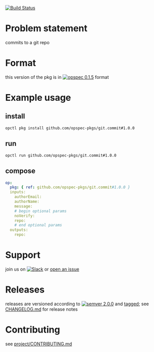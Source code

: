 [![Build Status](https://travis-ci.org/opspec-pkgs/git.commit.svg?branch=master)](https://travis-ci.org/opspec-pkgs/git.commit)

# Problem statement

commits to a git repo

# Format

this version of the pkg is in [![opspec 0.1.5](https://img.shields.io/badge/opspec-0.1.5-brightgreen.svg?colorA=6b6b6b&colorB=fc16be)](https://opspec.io/0.1.5/packages.html) format

# Example usage

## install

```shell
opctl pkg install github.com/opspec-pkgs/git.commit#1.0.0
```

## run

```
opctl run github.com/opspec-pkgs/git.commit#1.0.0
```

## compose

```yaml
op:
  pkg: { ref: github.com/opspec-pkgs/git.commit#1.0.0 }
  inputs:
    authorEmail:
    authorName:
    message:
    # begin optional params
    noVerify:
    repo:
    # end optional params
  outputs:
    repo:
```

# Support

join us on
[![Slack](https://opspec-slackin.herokuapp.com/badge.svg)](https://opspec-slackin.herokuapp.com/)
or
[open an issue](https://github.com/opspec-pkgs/git.commit/issues)

# Releases

releases are versioned according to
[![semver 2.0.0](https://img.shields.io/badge/semver-2.0.0-brightgreen.svg)](http://semver.org/spec/v2.0.0.html)
and [tagged](https://git-scm.com/book/en/v2/Git-Basics-Tagging); see
[CHANGELOG.md](CHANGELOG.md) for release notes

# Contributing

see
[project/CONTRIBUTING.md](https://github.com/opspec-pkgs/project/blob/master/CONTRIBUTING.md)
